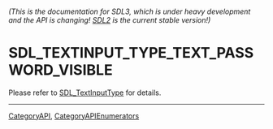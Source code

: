 ###### (This is the documentation for SDL3, which is under heavy development and the API is changing! [SDL2](https://wiki.libsdl.org/SDL2/) is the current stable version!)
# SDL_TEXTINPUT_TYPE_TEXT_PASSWORD_VISIBLE

Please refer to [SDL_TextInputType](SDL_TextInputType) for details.

----
[CategoryAPI](CategoryAPI), [CategoryAPIEnumerators](CategoryAPIEnumerators)

